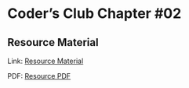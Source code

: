 # Coder’s Club Chapter #02

## Resource Material

Link: [Resource Material](Coder’s%20Club%20Chapter%20%2302%20Resource.md)

PDF: [Resource PDF](Coder’s%20Club%20Chapter%20%2302%20Resource.pdf)
